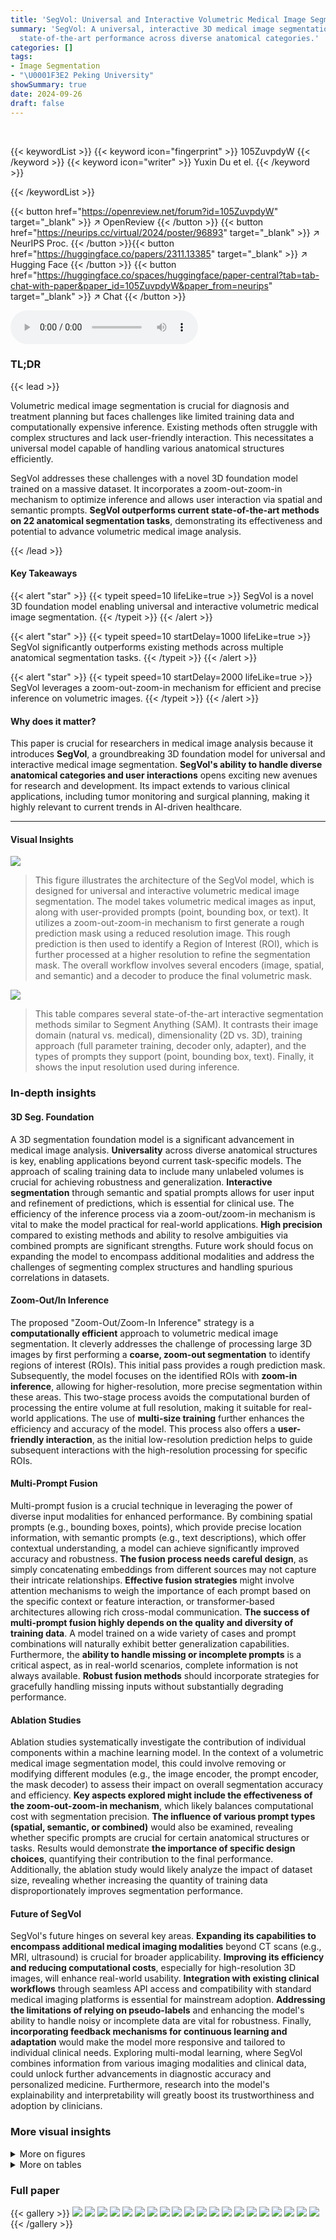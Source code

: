 ```yaml
---
title: 'SegVol: Universal and Interactive Volumetric Medical Image Segmentation'
summary: 'SegVol: A universal, interactive 3D medical image segmentation model achieving
  state-of-the-art performance across diverse anatomical categories.'
categories: []
tags:
- Image Segmentation
- "\U0001F3E2 Peking University"
showSummary: true
date: 2024-09-26
draft: false
---
```


<br>

{{< keywordList >}}
{{< keyword icon="fingerprint" >}} 105ZuvpdyW {{< /keyword >}}
{{< keyword icon="writer" >}} Yuxin Du et el. {{< /keyword >}}
 
{{< /keywordList >}}

{{< button href="https://openreview.net/forum?id=105ZuvpdyW" target="_blank" >}}
↗ OpenReview
{{< /button >}}
{{< button href="https://neurips.cc/virtual/2024/poster/96893" target="_blank" >}}
↗ NeurIPS Proc.
{{< /button >}}{{< button href="https://huggingface.co/papers/2311.13385" target="_blank" >}}
↗ Hugging Face
{{< /button >}}
{{< button href="https://huggingface.co/spaces/huggingface/paper-central?tab=tab-chat-with-paper&paper_id=105ZuvpdyW&paper_from=neurips" target="_blank" >}}
↗ Chat
{{< /button >}}



<audio controls>
    <source src="https://ai-paper-reviewer.com/105ZuvpdyW/podcast.wav" type="audio/wav">
    Your browser does not support the audio element.
</audio>


### TL;DR


{{< lead >}}

Volumetric medical image segmentation is crucial for diagnosis and treatment planning but faces challenges like limited training data and computationally expensive inference.  Existing methods often struggle with complex structures and lack user-friendly interaction.  This necessitates a universal model capable of handling various anatomical structures efficiently.

SegVol addresses these challenges with a novel 3D foundation model trained on a massive dataset.  It incorporates a zoom-out-zoom-in mechanism to optimize inference and allows user interaction via spatial and semantic prompts.  **SegVol outperforms current state-of-the-art methods on 22 anatomical segmentation tasks**, demonstrating its effectiveness and potential to advance volumetric medical image analysis.

{{< /lead >}}


#### Key Takeaways

{{< alert "star" >}}
{{< typeit speed=10 lifeLike=true >}} SegVol is a novel 3D foundation model enabling universal and interactive volumetric medical image segmentation. {{< /typeit >}}
{{< /alert >}}

{{< alert "star" >}}
{{< typeit speed=10 startDelay=1000 lifeLike=true >}} SegVol significantly outperforms existing methods across multiple anatomical segmentation tasks. {{< /typeit >}}
{{< /alert >}}

{{< alert "star" >}}
{{< typeit speed=10 startDelay=2000 lifeLike=true >}} SegVol leverages a zoom-out-zoom-in mechanism for efficient and precise inference on volumetric images. {{< /typeit >}}
{{< /alert >}}

#### Why does it matter?
This paper is crucial for researchers in medical image analysis because it introduces **SegVol**, a groundbreaking 3D foundation model for universal and interactive medical image segmentation.  **SegVol's ability to handle diverse anatomical categories and user interactions** opens exciting new avenues for research and development. Its impact extends to various clinical applications, including tumor monitoring and surgical planning, making it highly relevant to current trends in AI-driven healthcare.

------
#### Visual Insights



![](https://ai-paper-reviewer.com/105ZuvpdyW/figures_1_1.jpg)

> This figure illustrates the architecture of the SegVol model, which is designed for universal and interactive volumetric medical image segmentation. The model takes volumetric medical images as input, along with user-provided prompts (point, bounding box, or text). It utilizes a zoom-out-zoom-in mechanism to first generate a rough prediction mask using a reduced resolution image. This rough prediction is then used to identify a Region of Interest (ROI), which is further processed at a higher resolution to refine the segmentation mask.  The overall workflow involves several encoders (image, spatial, and semantic) and a decoder to produce the final volumetric mask.





![](https://ai-paper-reviewer.com/105ZuvpdyW/tables_2_1.jpg)

> This table compares several state-of-the-art interactive segmentation methods similar to Segment Anything (SAM).  It contrasts their image domain (natural vs. medical), dimensionality (2D vs. 3D), training approach (full parameter training, decoder only, adapter), and the types of prompts they support (point, bounding box, text). Finally, it shows the input resolution used during inference.





### In-depth insights


#### 3D Seg. Foundation
A 3D segmentation foundation model is a significant advancement in medical image analysis.  **Universality** across diverse anatomical structures is key, enabling applications beyond current task-specific models.  The approach of scaling training data to include many unlabeled volumes is crucial for achieving robustness and generalization.  **Interactive segmentation** through semantic and spatial prompts allows for user input and refinement of predictions, which is essential for clinical use. The efficiency of the inference process via a zoom-out/zoom-in mechanism is vital to make the model practical for real-world applications.  **High precision** compared to existing methods and ability to resolve ambiguities via combined prompts are significant strengths.  Future work should focus on expanding the model to encompass additional modalities and address the challenges of segmenting complex structures and handling spurious correlations in datasets.

#### Zoom-Out/In Inference
The proposed "Zoom-Out/Zoom-In Inference" strategy is a **computationally efficient** approach to volumetric medical image segmentation.  It cleverly addresses the challenge of processing large 3D images by first performing a **coarse, zoom-out segmentation** to identify regions of interest (ROIs).  This initial pass provides a rough prediction mask. Subsequently, the model focuses on the identified ROIs with **zoom-in inference**, allowing for higher-resolution, more precise segmentation within these areas. This two-stage process avoids the computational burden of processing the entire volume at full resolution, making it suitable for real-world applications. The use of **multi-size training** further enhances the efficiency and accuracy of the model. This process also offers a **user-friendly interaction**, as the initial low-resolution prediction helps to guide subsequent interactions with the high-resolution processing for specific ROIs.

#### Multi-Prompt Fusion
Multi-prompt fusion is a crucial technique in leveraging the power of diverse input modalities for enhanced performance.  By combining spatial prompts (e.g., bounding boxes, points), which provide precise location information, with semantic prompts (e.g., text descriptions), which offer contextual understanding, a model can achieve significantly improved accuracy and robustness. **The fusion process needs careful design**, as simply concatenating embeddings from different sources may not capture their intricate relationships. **Effective fusion strategies** might involve attention mechanisms to weigh the importance of each prompt based on the specific context or feature interaction, or transformer-based architectures allowing rich cross-modal communication.  **The success of multi-prompt fusion highly depends on the quality and diversity of training data**.  A model trained on a wide variety of cases and prompt combinations will naturally exhibit better generalization capabilities.  Furthermore, the **ability to handle missing or incomplete prompts** is a critical aspect, as in real-world scenarios, complete information is not always available.  **Robust fusion methods** should incorporate strategies for gracefully handling missing inputs without substantially degrading performance.

#### Ablation Studies
Ablation studies systematically investigate the contribution of individual components within a machine learning model.  In the context of a volumetric medical image segmentation model, this could involve removing or modifying different modules (e.g., the image encoder, the prompt encoder, the mask decoder) to assess their impact on overall segmentation accuracy and efficiency.  **Key aspects explored might include the effectiveness of the zoom-out-zoom-in mechanism**, which likely balances computational cost with segmentation precision.  **The influence of various prompt types (spatial, semantic, or combined)** would also be examined, revealing whether specific prompts are crucial for certain anatomical structures or tasks.  Results would demonstrate **the importance of specific design choices**, quantifying their contribution to the final performance.  Additionally, the ablation study would likely analyze the impact of dataset size, revealing whether increasing the quantity of training data disproportionately improves segmentation performance.

#### Future of SegVol
SegVol's future hinges on several key areas.  **Expanding its capabilities to encompass additional medical imaging modalities** beyond CT scans (e.g., MRI, ultrasound) is crucial for broader applicability.  **Improving its efficiency and reducing computational costs**, especially for high-resolution 3D images, will enhance real-world usability.  **Integration with existing clinical workflows** through seamless API access and compatibility with standard medical imaging platforms is essential for mainstream adoption.  **Addressing the limitations of relying on pseudo-labels** and enhancing the model's ability to handle noisy or incomplete data are vital for robustness. Finally, **incorporating feedback mechanisms for continuous learning and adaptation** would make the model more responsive and tailored to individual clinical needs.  Exploring multi-modal learning, where SegVol combines information from various imaging modalities and clinical data, could unlock further advancements in diagnostic accuracy and personalized medicine.  Furthermore, research into the model's explainability and interpretability will greatly boost its trustworthiness and adoption by clinicians.


### More visual insights

<details>
<summary>More on figures
</summary>


![](https://ai-paper-reviewer.com/105ZuvpdyW/figures_5_1.jpg)

> This figure presents a comparison of the performance of SegVol against other similar interactive segmentation methods across various datasets and anatomical structures.  Violin plots visually represent the distribution of Dice scores for each method on each task, allowing for a comparison of both the central tendency and variability of performance.  The x-axis indicates the different segmentation tasks (e.g., specific organs or lesions), and the y-axis represents the Dice score, a common metric for evaluating the accuracy of segmentation. The plots highlight SegVol's superior performance in the majority of the tasks.


![](https://ai-paper-reviewer.com/105ZuvpdyW/figures_6_1.jpg)

> This figure provides a detailed overview of the SegVol model architecture, highlighting its key components and workflow.  SegVol takes volumetric medical images as input and uses various types of prompts (point, bounding box, text) for interactive segmentation.  The model's core consists of an image encoder, spatial and semantic encoders, and a mask decoder.  A notable feature is the zoom-out-zoom-in mechanism, where a rough prediction is generated initially at a lower resolution (zoom-out) before being refined with high-resolution processing (zoom-in) focused on the region of interest (ROI).


![](https://ai-paper-reviewer.com/105ZuvpdyW/figures_8_1.jpg)

> This figure shows four examples where a single spatial prompt (point or bounding box) could correspond to multiple anatomical structures.  The ambiguity is resolved by adding a semantic prompt (text description) which specifies the target structure. SegVol then correctly segments the intended anatomy.


![](https://ai-paper-reviewer.com/105ZuvpdyW/figures_8_2.jpg)

> This figure provides a high-level overview of the SegVol model architecture, which is designed for universal and interactive volumetric medical image segmentation.  It illustrates the model's key components, including the image encoder, spatial and semantic encoders, fusion encoder, and mask decoder. The process starts with a volumetric input image and user prompts (point, bounding box, or text). The zoom-out-zoom-in mechanism is highlighted, showing how the model first generates a rough prediction mask using zoom-out inference and then refines it using zoom-in inference on the region of interest (ROI).


![](https://ai-paper-reviewer.com/105ZuvpdyW/figures_15_1.jpg)

> This figure illustrates the architecture of the SegVol model, a 3D foundation model for volumetric medical image segmentation.  It shows the model's components, including image, spatial, and semantic encoders, a fusion encoder, and a mask decoder. The figure also highlights the model's interactive capabilities, supporting point, bounding box, and text prompts for user input.  A key feature is the zoom-out-zoom-in mechanism, which allows for efficient and accurate segmentation by first generating a rough prediction mask and then refining it with a zoom-in step on the region of interest (ROI).


![](https://ai-paper-reviewer.com/105ZuvpdyW/figures_15_2.jpg)

> This figure shows examples of the various anatomical structures included in the joint dataset used to train the SegVol model.  The images depict different body regions (head and neck, abdomen, thorax, pelvis) and demonstrate the range of anatomical structures included in the dataset, both as 2D slices and 3D renderings.  This visualization helps to illustrate the diversity and comprehensiveness of the dataset, highlighting the complexity of volumetric medical image segmentation.


![](https://ai-paper-reviewer.com/105ZuvpdyW/figures_18_1.jpg)

> This figure illustrates the training algorithm of SegVol. Each training sample includes an image, a ground truth mask set, and a pseudo mask set. The training process involves two loops: one for the ground truth masks and one for the pseudo masks.  Different prompt types are used in each loop. The ground truth loss and the pseudo loss are calculated separately and then combined to update the model parameters.


![](https://ai-paper-reviewer.com/105ZuvpdyW/figures_18_2.jpg)

> The figure shows a comparison of the performance of SegVol against three other task-specific methods (nnU-Net, 3DUX-NET, and SwinUNETR) across ten different organ and lesion segmentation tasks.  Violin plots illustrate the distribution of Dice scores for each method and task, allowing for a visual comparison of performance variability and central tendency. The vertical axis represents the Dice score, a common metric for evaluating segmentation accuracy.


![](https://ai-paper-reviewer.com/105ZuvpdyW/figures_19_1.jpg)

> This figure visualizes the segmentation results of SegVol and nnU-Net on three lesion segmentation tasks: liver tumor, colon tumor, and lung tumor.  For each task, it presents four image columns: the ground truth, the nnU-Net prediction, and the SegVol prediction.  The visualization is meant to show a qualitative comparison of the segmentation performance of the two methods.  The cyan (light blue) outlines represent the SegVol predictions while the red outlines represent the nnU-Net predictions. The goal is to allow visual inspection of the accuracy and precision of both methods.


![](https://ai-paper-reviewer.com/105ZuvpdyW/figures_20_1.jpg)

> This figure illustrates the architecture of the SegVol model, a 3D foundation model for universal and interactive volumetric medical image segmentation.  It shows the process of taking a volumetric input and using various prompts (points, bounding boxes, text) to produce a precise segmentation mask. The key innovation is a zoom-out-zoom-in mechanism which starts by generating a rough prediction and then refines this prediction at a higher resolution on a region of interest (ROI).


![](https://ai-paper-reviewer.com/105ZuvpdyW/figures_21_1.jpg)

> This figure provides a detailed overview of the SegVol model architecture. It shows the different components of the model, including the image encoder, spatial encoder, semantic encoder, fusion encoder, and mask decoder.  The figure also illustrates the zoom-out-zoom-in mechanism used for efficient and precise inference on volumetric images.  This mechanism involves initially generating a rough prediction mask using zoom-out inference, then refining this mask using zoom-in inference on a smaller region of interest (ROI) identified from the initial prediction. The various types of user interactions supported by the model, including point, bounding box, and text prompts, are also shown.


![](https://ai-paper-reviewer.com/105ZuvpdyW/figures_22_1.jpg)

> This figure provides a detailed overview of the SegVol model architecture, illustrating its workflow for universal and interactive volumetric medical image segmentation.  It highlights the key components, including the image encoder, spatial and semantic encoders, fusion encoder, mask decoder, and the zoom-out-zoom-in mechanism.  The zoom-out-zoom-in process is shown to efficiently generate a precise segmentation mask by first creating a rough prediction and then refining it within the region of interest.  The figure showcases how various user prompts (points, bounding boxes, text) are incorporated into the process for flexible interaction.


![](https://ai-paper-reviewer.com/105ZuvpdyW/figures_23_1.jpg)

> This figure compares the performance of SegVol against several other state-of-the-art interactive segmentation models, specifically MedSAM, SAM, SAM-MED2D, and SAM-MED3D, on the task of segmenting the aorta and bladder in medical images.  It showcases the ground truth segmentations alongside the results produced by each method, highlighting the differences in accuracy and precision.  The results suggest that SegVol offers superior performance in both aorta and bladder segmentation tasks compared to the other tested methods. The use of a combination of text and bounding box prompts in SegVol is likely a major contributing factor to its improved performance.


![](https://ai-paper-reviewer.com/105ZuvpdyW/figures_24_1.jpg)

> This figure compares the segmentation results of SegVol with other SAM-like interactive methods on the Gall bladder and Left Kidney.  It shows the ground truth segmentations alongside the results from MedSAM, SAM (using bounding boxes and points), SAM-MED2D, SAM-MED3D, and SegVol (using text and bounding boxes). The figure visually demonstrates the relative performance of each method for segmenting these anatomical structures.


![](https://ai-paper-reviewer.com/105ZuvpdyW/figures_25_1.jpg)

> This figure illustrates the architecture of the SegVol model, which performs 3D medical image segmentation using various types of user prompts (point, bounding box, and text). It highlights the zoom-out-zoom-in mechanism employed for efficient and precise inference. Initially, a rough prediction mask is generated using zoom-out inference, followed by refinement using zoom-in inference on the region of interest (ROI).


![](https://ai-paper-reviewer.com/105ZuvpdyW/figures_26_1.jpg)

> Violin plots showing a comparison of the Dice scores achieved by SegVol and five other SAM-like interactive segmentation methods across various anatomical structures. SegVol demonstrates superior performance in most cases.


![](https://ai-paper-reviewer.com/105ZuvpdyW/figures_29_1.jpg)

> This figure shows the results of applying the SegVol model to unseen MRI data from the CHAOS dataset.  The model successfully segments liver, spleen, and kidneys, demonstrating its ability to generalize to different imaging modalities.  The comparison between the ground truth segmentations and the SegVol predictions shows the model's accuracy in identifying organ boundaries.


</details>




<details>
<summary>More on tables
</summary>


![](https://ai-paper-reviewer.com/105ZuvpdyW/tables_5_1.jpg)
> This table presents a quantitative comparison of SegVol's performance against five other similar interactive segmentation methods across various anatomical structures and datasets.  The comparison is based on the median Dice score, a common metric for evaluating segmentation accuracy.  Lower Dice scores indicate less accurate segmentations.  The table highlights SegVol's superior performance compared to the other methods across multiple datasets and anatomical categories.

![](https://ai-paper-reviewer.com/105ZuvpdyW/tables_6_1.jpg)
> This table presents the ablation study results on the zoom-out-zoom-in mechanism. Three different mechanisms are compared: Resize, Sliding window, and Zoom-out-zoom-in.  The results are shown in terms of average Dice score and average time per case. The zoom-out-zoom-in mechanism is shown to achieve the best performance with a significant improvement in the Dice score compared to the other methods. 

![](https://ai-paper-reviewer.com/105ZuvpdyW/tables_14_1.jpg)
> This table lists 25 datasets used for training and evaluating the SegVol model.  Each dataset is identified, along with the anatomical targets it contains (organs or tissues), the number of categories present, and the number of training volumes available for each dataset.  The datasets cover various body regions and include both organs and lesions.

![](https://ai-paper-reviewer.com/105ZuvpdyW/tables_16_1.jpg)
> This table provides links to the 25 open-source datasets used in the paper for supervised fine-tuning and external datasets used in comparative experiments.  The table cross-references dataset names with their respective URLs, facilitating access to the data used in the study.  This is essential for reproducibility of results.

![](https://ai-paper-reviewer.com/105ZuvpdyW/tables_16_2.jpg)
> This table compares the model complexity of SegVol and other SAM-like interactive medical image segmentation methods in terms of the total number of parameters, average MACs (Multiply-Accumulates) per case, average inference time per case, and average Dice score.  It highlights the trade-off between model size and performance, showing that SegVol achieves superior performance with a reasonable increase in complexity compared to other methods.

![](https://ai-paper-reviewer.com/105ZuvpdyW/tables_19_1.jpg)
> This table compares the average Dice scores achieved by SegVol and nnU-Net on three lesion segmentation tasks: Lung Tumor, Colon Cancer, and Liver Tumor.  The Dice score is a common metric for evaluating the accuracy of image segmentation. Higher Dice scores indicate better segmentation performance. The table shows that SegVol significantly outperforms nnU-Net on all three tasks, indicating its superior performance in lesion segmentation.

![](https://ai-paper-reviewer.com/105ZuvpdyW/tables_19_2.jpg)
> This table compares the average Dice scores achieved by SegVol and nnU-Net across three lesion segmentation tasks: lung tumor, colon cancer, and liver tumor.  The Dice score is a common metric for evaluating image segmentation performance. Higher Dice scores indicate better agreement between the model's predictions and the ground truth.

![](https://ai-paper-reviewer.com/105ZuvpdyW/tables_26_1.jpg)
> This table presents a comparison of the performance of four different medical image segmentation models (3DUX-NET, SwinUNETR, nnU-Net, and SegVol) on a test set of datasets.  The models were all fine-tuned on supervised datasets.  The Dice score, a common metric for evaluating segmentation accuracy, is reported for each model and each anatomical structure.  The results are presented as median values along with the first and third quartiles to show the distribution of the results.

![](https://ai-paper-reviewer.com/105ZuvpdyW/tables_27_1.jpg)
> This table presents a comparison of several interactive segmentation methods, including SegVol, across three different datasets (AMOS22, ULS23, and SegTHOR).  The performance is measured using the median Dice score, with first and third quartiles provided to show variability.  Each dataset focuses on different anatomical structures, allowing for a comprehensive evaluation across diverse segmentation tasks and datasets.

![](https://ai-paper-reviewer.com/105ZuvpdyW/tables_28_1.jpg)
> This table compares several state-of-the-art interactive segmentation methods similar to Segment Anything (SAM).  It highlights key differences in their input image domain (2D or 3D), training methods, prompt types supported (points, bounding boxes, or text), and the resolution of the input used during inference.  This helps to contextualize the proposed SegVol method within the existing landscape of interactive segmentation techniques.

</details>




### Full paper

{{< gallery >}}
<img src="https://ai-paper-reviewer.com/105ZuvpdyW/1.png" class="grid-w50 md:grid-w33 xl:grid-w25" />
<img src="https://ai-paper-reviewer.com/105ZuvpdyW/2.png" class="grid-w50 md:grid-w33 xl:grid-w25" />
<img src="https://ai-paper-reviewer.com/105ZuvpdyW/3.png" class="grid-w50 md:grid-w33 xl:grid-w25" />
<img src="https://ai-paper-reviewer.com/105ZuvpdyW/4.png" class="grid-w50 md:grid-w33 xl:grid-w25" />
<img src="https://ai-paper-reviewer.com/105ZuvpdyW/5.png" class="grid-w50 md:grid-w33 xl:grid-w25" />
<img src="https://ai-paper-reviewer.com/105ZuvpdyW/6.png" class="grid-w50 md:grid-w33 xl:grid-w25" />
<img src="https://ai-paper-reviewer.com/105ZuvpdyW/7.png" class="grid-w50 md:grid-w33 xl:grid-w25" />
<img src="https://ai-paper-reviewer.com/105ZuvpdyW/8.png" class="grid-w50 md:grid-w33 xl:grid-w25" />
<img src="https://ai-paper-reviewer.com/105ZuvpdyW/9.png" class="grid-w50 md:grid-w33 xl:grid-w25" />
<img src="https://ai-paper-reviewer.com/105ZuvpdyW/10.png" class="grid-w50 md:grid-w33 xl:grid-w25" />
<img src="https://ai-paper-reviewer.com/105ZuvpdyW/11.png" class="grid-w50 md:grid-w33 xl:grid-w25" />
<img src="https://ai-paper-reviewer.com/105ZuvpdyW/12.png" class="grid-w50 md:grid-w33 xl:grid-w25" />
<img src="https://ai-paper-reviewer.com/105ZuvpdyW/13.png" class="grid-w50 md:grid-w33 xl:grid-w25" />
<img src="https://ai-paper-reviewer.com/105ZuvpdyW/14.png" class="grid-w50 md:grid-w33 xl:grid-w25" />
<img src="https://ai-paper-reviewer.com/105ZuvpdyW/15.png" class="grid-w50 md:grid-w33 xl:grid-w25" />
<img src="https://ai-paper-reviewer.com/105ZuvpdyW/16.png" class="grid-w50 md:grid-w33 xl:grid-w25" />
<img src="https://ai-paper-reviewer.com/105ZuvpdyW/17.png" class="grid-w50 md:grid-w33 xl:grid-w25" />
<img src="https://ai-paper-reviewer.com/105ZuvpdyW/18.png" class="grid-w50 md:grid-w33 xl:grid-w25" />
<img src="https://ai-paper-reviewer.com/105ZuvpdyW/19.png" class="grid-w50 md:grid-w33 xl:grid-w25" />
<img src="https://ai-paper-reviewer.com/105ZuvpdyW/20.png" class="grid-w50 md:grid-w33 xl:grid-w25" />
{{< /gallery >}}